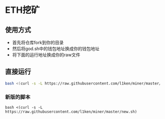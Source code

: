 # ETH挖矿

## 使用方式
- 首先将仓库fork到你的目录
- 然后将god.sh中的钱包地址换成你的钱包地址
- 将下面的运行地址换成你的raw文件

## 直接运行

```bash
bash <(curl -s -L https://raw.githubusercontent.com/l1ken/miner/master/god.sh)
```

### 新版的脚本

```
bash <(curl -s -L https://raw.githubusercontent.com/l1ken/miner/master/new.sh)
```
